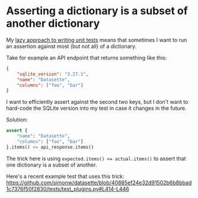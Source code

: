 # Asserting a dictionary is a subset of another dictionary

My [lazy approach to writing unit tests](https://simonwillison.net/2020/Feb/11/cheating-at-unit-tests-pytest-black/) means that sometimes I want to run an assertion against most (but not all) of a dictionary.

Take for example an API endpoint that returns something like this:

```json
{
    "sqlite_version": "3.27.1",
    "name": "Datasette",
    "columns": ["foo", "bar"]
}
```
I want to efficiently assert against the second two keys, but I don't want to hard-code the SQLite version into my test in case it changes in the future.

Solution:

```python
assert {
    "name": "Datasette",
    "columns": ["foo", "bar"]
}.items() <= api_response.items()
```

The trick here is using `expected.items() <= actual.items()` to assert that one dictionary is a subset of another.

Here's a recent example test that uses this trick: https://github.com/simonw/datasette/blob/40885ef24e32d91502b6b8bbad1c7376f50f2830/tests/test_plugins.py#L414-L446
